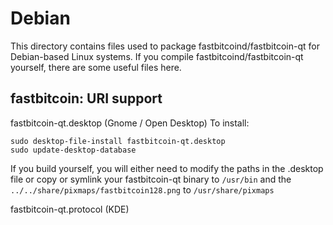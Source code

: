 
Debian
====================
This directory contains files used to package fastbitcoind/fastbitcoin-qt
for Debian-based Linux systems. If you compile fastbitcoind/fastbitcoin-qt yourself, there are some useful files here.

## fastbitcoin: URI support ##


fastbitcoin-qt.desktop  (Gnome / Open Desktop)
To install:

	sudo desktop-file-install fastbitcoin-qt.desktop
	sudo update-desktop-database

If you build yourself, you will either need to modify the paths in
the .desktop file or copy or symlink your fastbitcoin-qt binary to `/usr/bin`
and the `../../share/pixmaps/fastbitcoin128.png` to `/usr/share/pixmaps`

fastbitcoin-qt.protocol (KDE)

